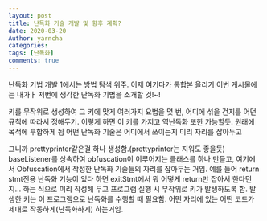 ```yaml
---
layout: post
title: 난독화 기술 개발 및 향후 계획?
date: 2020-03-20
Author: yarncha
categories:
tags: [난독화]
comments: true
---
```

난독화 기법 개발 1에서는 방법 탐색 위주. 이제 여기다가 통합본 올리기
이번 게시물에는 내가ㅏ 저번에 생각한 난독화 기법을 소개할 것!~!

키를 무작위로 생성하여 그 키에 맞게 여러가지 요법을 몇 번, 어디에 섞을 건지를 어던 규칙에 따라서 정해두기. 이렇게 하면 이 키를 가지고 역난독화 또한 가능할듯. 원래에 목적에 부합하게 됨
어떤 난독화 기술은 어디에서 쓰이는지 미리 자리를 잡아두고

그니까 prettyprinter같은걸 하나 생성함.(prettyprinter는 지워도 좋을듯) baseListener를 상속하여 obfuscation이 이루어지는 클래스를 하나 만들고, 여기에서 Obfuscation에서 작성한 난독화 기술들의 자리를 잡아두는 거임. 예를 들어 return stmt전용 난독화 기능이 있다 하면 exitStmt에서 뭐 어떻게 return만 잡아서 한다던지... 하는 식으로 미리 작성해 두고 프로그램 실행 시 무작위로 키가 발생하도록 함. 발생한 키는 이 프로그램으로 난독화를 수행할 때 필요함. 어떤 자리에 있는 어떤 코드가 제대로 작동하게(난독화하게) 하는거임.
